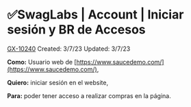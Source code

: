 # ✅SwagLabs | Account | Iniciar sesión y BR de Accesos

[GX-10240](https://upexgalaxy9.atlassian.net/browse/GX-10240) Created: 3/7/23 Updated: 3/7/23

**Como:** Usuario web de [https://www.saucedemo.com/](https://www.saucedemo.com/),

**Quiero:** iniciar sesión en el website,

**Para:** poder tener acceso a realizar compras en la página.